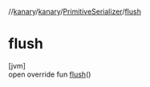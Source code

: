 //[kanary](../../../index.md)/[kanary](../index.md)/[PrimitiveSerializer](index.md)/[flush](flush.md)

# flush

[jvm]\
open override fun [flush](flush.md)()
